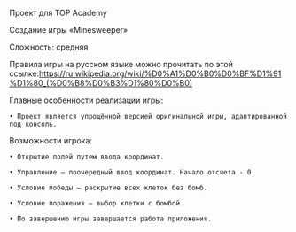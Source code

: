 Проект для TOP Academy

Создание игры «Minesweeper»

Сложность: средняя

Правила игры на русском языке можно прочитать по этой ссылке:https://ru.wikipedia.org/wiki/%D0%A1%D0%B0%D0%BF%D1%91%D1%80_(%D0%B8%D0%B3%D1%80%D0%B0)

Главные особенности реализации игры:

    • Проект является упрощённой версией оригинальной игры, адаптированной под консоль.
  
Возможности игрока:

    • Открытие полей путем ввода координат.

    • Управление – поочередный ввод координат. Начало отсчета - 0.
  
    • Условие победы – раскрытие всех клеток без бомб.
  
    • Условие поражения – выбор клетки с бомбой.
  
    • По завершению игры завершается работа приложения.
